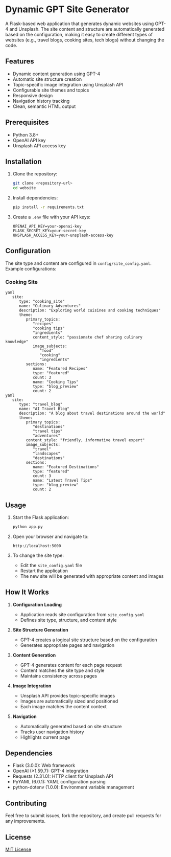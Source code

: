 # Dynamic GPT Site Generator

A Flask-based web application that generates dynamic websites using GPT-4 and Unsplash. The site content and structure are automatically generated based on the configuration, making it easy to create different types of websites (e.g., travel blogs, cooking sites, tech blogs) without changing the code.

## Features

- Dynamic content generation using GPT-4
- Automatic site structure creation
- Topic-specific image integration using Unsplash API
- Configurable site themes and topics
- Responsive design
- Navigation history tracking
- Clean, semantic HTML output

## Prerequisites

- Python 3.8+
- OpenAI API key
- Unsplash API access key

## Installation

1. Clone the repository:
   ```bash
   git clone <repository-url>
   cd website
   ```

2. Install dependencies:
   ```bash
   pip install -r requirements.txt
   ```

3. Create a `.env` file with your API keys:
   ```
   OPENAI_API_KEY=your-openai-key
   FLASK_SECRET_KEY=your-secret-key
   UNSPLASH_ACCESS_KEY=your-unsplash-access-key
   ```

## Configuration

The site type and content are configured in `config/site_config.yaml`. Example configurations:

### Cooking Site
```
yaml
   site:
      type: "cooking_site"
      name: "Culinary Adventures"
      description: "Exploring world cuisines and cooking techniques"
      theme:
         primary_topics:
            "recipes"
            "cooking tips"
            "ingredients"
            content_style: "passionate chef sharing culinary knowledge"
            image_subjects:
               "food"
               "cooking"
               "ingredients"
         sections:
            name: "Featured Recipes"
            type: "featured"
            count: 3
            name: "Cooking Tips"
            type: "blog_preview"
            count: 2
yaml
   site:
      type: "travel_blog"
      name: "AI Travel Blog"
      description: "A blog about travel destinations around the world"
      theme:
         primary_topics:
            "destinations"
            "travel tips"
            "adventures"
         content_style: "friendly, informative travel expert"
         image_subjects:
            "travel"
            "landscapes"
            "destinations"
         sections:
            name: "Featured Destinations"
            type: "featured"
            count: 3
            name: "Latest Travel Tips"
            type: "blog_preview"
            count: 2
```

## Usage

1. Start the Flask application:
   ```bash
   python app.py
   ```

2. Open your browser and navigate to:
   ```
   http://localhost:5000
   ```

3. To change the site type:
   - Edit the `site_config.yaml` file
   - Restart the application
   - The new site will be generated with appropriate content and images

## How It Works

1. **Configuration Loading**
   - Application reads site configuration from `site_config.yaml`
   - Defines site type, structure, and content style

2. **Site Structure Generation**
   - GPT-4 creates a logical site structure based on the configuration
   - Generates appropriate pages and navigation

3. **Content Generation**
   - GPT-4 generates content for each page request
   - Content matches the site type and style
   - Maintains consistency across pages

4. **Image Integration**
   - Unsplash API provides topic-specific images
   - Images are automatically sized and positioned
   - Each image matches the content context

5. **Navigation**
   - Automatically generated based on site structure
   - Tracks user navigation history
   - Highlights current page

## Dependencies

- Flask (3.0.0): Web framework
- OpenAI (≥1.59.7): GPT-4 integration
- Requests (2.31.0): HTTP client for Unsplash API
- PyYAML (6.0.1): YAML configuration parsing
- python-dotenv (1.0.0): Environment variable management

## Contributing

Feel free to submit issues, fork the repository, and create pull requests for any improvements.

## License

[MIT License](LICENSE)